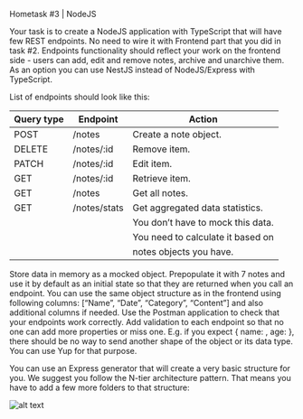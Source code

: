 Hometask #3 | NodeJS

Your task is to create a NodeJS application with TypeScript that will have few REST endpoints. No need to wire it with Frontend part that you did in task #2.
Endpoints functionality should reflect your work on the frontend side - users can add, edit and remove notes, archive and unarchive them.
As an option you can use NestJS instead of NodeJS/Express with TypeScript.

List of endpoints should look like this:

| Query type | Endpoint     | Action                            |
| ---------- | ------------ | --------------------------------- |
| POST       | /notes       | Create a note object.             |
| DELETE     | /notes/:id   | Remove item.                      |
| PATCH      | /notes/:id   | Edit item.                        |
| GET        | /notes/:id   | Retrieve item.                    |
| GET        | /notes       | Get all notes.                    |
| GET        | /notes/stats | Get aggregated data statistics.   |
|            |              | You don’t have to mock this data. |
|            |              | You need to calculate it based on |
|            |              | notes objects you have.           |

Store data in memory as a mocked object. Prepopulate it with 7 notes and use it by default as an initial state so that they are returned when you call an endpoint. You can use the same object structure as in the frontend using following columns: [“Name”, “Date”, “Category”, “Content”] and also additional columns if needed.
Use the Postman application to check that your endpoints work correctly.
Add validation to each endpoint so that no one can add more properties or miss one. E.g. if you expect { name: <string>, age: <integer> }, there should be no way to send another shape of the object or its data type. You can use Yup for that purpose.

You can use an Express generator that will create a very basic structure for you. We suggest you follow the N-tier architecture pattern. That means you have to add a few more folders to that structure:

![alt text](https://github.com/AntonKobyshev/radency-hometask-2/blob/main/public/readme_img.JPG?raw=true)
